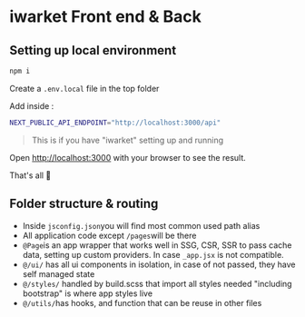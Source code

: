 # iwarket Front end & Back

## Setting up local environment
```bash
npm i
```
Create a `.env.local` file in the top folder 

Add inside :
```bash
NEXT_PUBLIC_API_ENDPOINT="http://localhost:3000/api"
```

> This is if you have "iwarket" setting up and running

Open [http://localhost:3000](http://localhost:3000) with your browser to see the result.

That's all 🎉

## Folder structure & routing

 - Inside `jsconfig.json`you will find most common used path alias 
 - All application code except `/pages`will be there
 - `@Page`is an app wrapper that works well in SSG, CSR, SSR to pass cache data, setting up custom providers. In case `_app.jsx` is not compatible.
 - `@/ui/` has all ui components in isolation, in case of not passed, they have self managed state
- `@/styles/` handled by build.scss that import all styles needed "including bootstrap" is where app styles live
- `@/utils/`has hooks, and function that can be reuse in other files